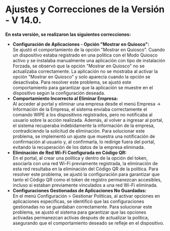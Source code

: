 # Ajustes y Correcciones de la Versión - V 14.0.

**En esta versión, se realizaron las siguientes correcciones:**

* **Configuración de Aplicaciones - Opción "Mostrar en Quiosco":**\
  Se ajustó el comportamiento de la opción "Mostrar en Quiosco". Cuando un dispositivo estaba registrado en una política con el Modo Quiosco activo y se instalaba manualmente una aplicación con tipo de instalación Forzada, se observó que la opción "Mostrar en Quiosco" no se actualizaba correctamente. La aplicación no se mostraba al activar la opción "Mostrar en Quiosco" y solo aparecía cuando la opción se desactivaba. Para resolver este problema, se ajustó este comportamiento para garantizar que la aplicación se muestre en el dispositivo según la configuración deseada.
* **Comportamiento Incorrecto al Eliminar Empresa:**\
  Al acceder al portal y eliminar una empresa desde el menú Empresa → Información de la Empresa, el sistema enviaba correctamente el comando WIPE a los dispositivos registrados, pero no notificaba al usuario sobre la acción realizada. Además, al volver a ingresar al portal, el sistema recuperaba indebidamente la información de la empresa, contradiciendo la solicitud de eliminación. Para solucionar este problema, se implementó un ajuste que muestra una notificación de confirmación al usuario y, al confirmarla, lo redirige fuera del portal, evitando la recuperación de los datos de la empresa eliminada.
* **Eliminación de Red Wi-Fi Configurada en Código QR:**\
  En el portal, al crear una política y dentro de la opción del token, asociarla con una red Wi-Fi previamente registrada, la eliminación de esta red resultaba en la eliminación del Código QR de la política. Para resolver este problema, se ajustó la configuración para garantizar que tanto el Código QR como el token de registro permanezcan accesibles, incluso si estaban previamente vinculados a una red Wi-Fi eliminada.
* **Configuraciones Gestionadas de Aplicaciones No Guardadas:**\
  En el menú Configuración > Gestionar Políticas, al activar opciones en aplicaciones específicas, se identificó que las configuraciones gestionadas no se guardaban correctamente. Para solucionar este problema, se ajustó el sistema para garantizar que las opciones activadas permanezcan activas después de actualizar la política, asegurando que el comportamiento deseado se refleje en el dispositivo.
